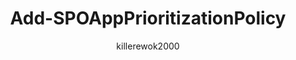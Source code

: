 ---
redirect_url: ../Remove-SPOServicePrioritizationAppRegistration.md
external help file: sharepointonline.xml
Module Name: Microsoft.Online.SharePoint.PowerShell
online version: https://learn.microsoft.com/powershell/module/sharepoint-online/Remove-SPOAppPrioritizationPolicy
applicable: SharePoint Online
title: Add-SPOAppPrioritizationPolicy
schema: 2.0.0
author: killerewok2000
ms.author: Sibourda
ms.reviewer:
---